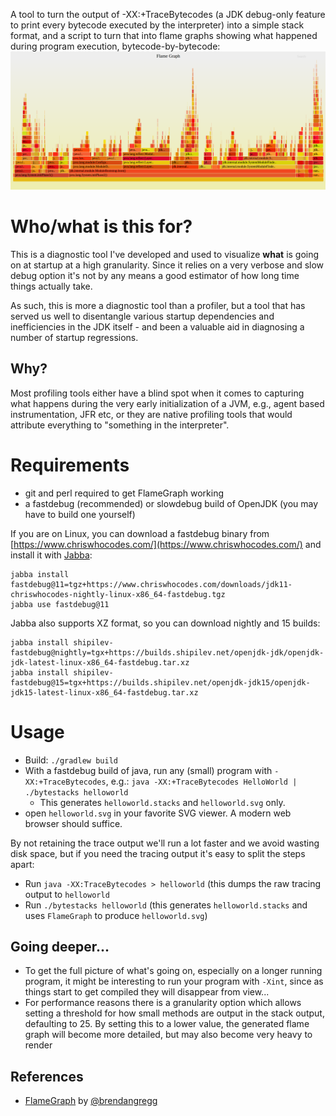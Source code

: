 A tool to turn the output of -XX:+TraceBytecodes (a JDK debug-only feature to print every bytecode executed by the interpreter) into a simple stack format, and a script to turn that into flame graphs showing what happened during program execution, bytecode-by-bytecode: ![Flame graph generated from running a Hello World program on 9-ea+157](flames.png)

# Who/what is this for?

This is a diagnostic tool I've developed and used to visualize <b>what</b> is going on at startup at a high granularity. Since it relies on a very verbose and slow debug option it's not by any means a good estimator of how long time things actually take.

As such, this is more a diagnostic tool than a profiler, but a tool that has served us well to disentangle various startup 
dependencies and inefficiencies in the JDK itself - and been a valuable aid in diagnosing a number of startup regressions.

## Why?
Most profiling tools either have a blind spot when it comes to capturing what happens during the very
early initialization of a JVM, e.g., agent based instrumentation, JFR etc, or they are native profiling
tools that would attribute everything to "something in the interpreter".

# Requirements
* git and perl required to get FlameGraph working</li>
* a fastdebug (recommended) or slowdebug build of OpenJDK (you may have to build one yourself)

If you are on Linux, you can download a fastdebug binary from [https://www.chriswhocodes.com/](https://www.chriswhocodes.com/) and install it with [Jabba](https://github.com/shyiko/jabba):

```
jabba install fastdebug@11=tgz+https://www.chriswhocodes.com/downloads/jdk11-chriswhocodes-nightly-linux-x86_64-fastdebug.tgz
jabba use fastdebug@11
```

Jabba also supports XZ format, so you can download nightly and 15 builds:

```
jabba install shipilev-fastdebug@nightly=tgx+https://builds.shipilev.net/openjdk-jdk/openjdk-jdk-latest-linux-x86_64-fastdebug.tar.xz
jabba install shipilev-fastdebug@15=tgx+https://builds.shipilev.net/openjdk-jdk15/openjdk-jdk15-latest-linux-x86_64-fastdebug.tar.xz
```

# Usage

* Build: `./gradlew build`
* With a fastdebug build of java, run any (small) program with `-XX:+TraceBytecodes`, e.g.: `java -XX:+TraceBytecodes HelloWorld | ./bytestacks helloworld`
  * This generates `helloworld.stacks` and `helloworld.svg` only. 
* open `helloworld.svg` in your favorite SVG viewer. A modern web browser should suffice.

By not retaining the trace output we'll run a lot faster and we avoid wasting disk space, but if you need the tracing output it's easy to split the steps apart:

* Run `java -XX:TraceBytecodes > helloworld` (this dumps the raw tracing output to `helloworld`
* Run `./bytestacks helloworld` (this generates `helloworld.stacks` and uses `FlameGraph` to produce `helloworld.svg`)

## Going deeper...

* To get the full picture of what's going on, especially on a longer running program, it might be interesting to run your program with <code>-Xint</code>, since
as things start to get compiled they will disappear from view...
* For performance reasons there is a granularity option which allows setting a threshold for how small methods are output in the stack output, defaulting to 25. By setting this to a lower value, the generated flame graph will become more detailed, but may also become very heavy to render

## References

* [FlameGraph](https://github.com/brendangregg/FlameGraph) by [@brendangregg](https://twitter.com/brendangregg)
